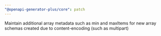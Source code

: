 ```yaml
---
"@openapi-generator-plus/core": patch
---
```


Maintain additional array metadata such as min and maxItems for new array schemas created due to content-encoding (such as multipart)
